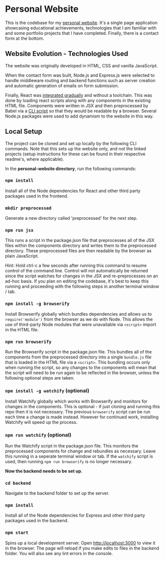 # Personal Website

This is the codebase for my [personal website](https://www.lucasoconnell.net/). It's a single page application showcasing educational achievements, technologies that I am familiar with and some portfolio projects that I have completed. Finally, there is a contact form at the bottom.


## Website Evolution - Technologies Used

The website was originally developed in HTML, CSS and vanilla JavaScript.

When the contact form was built, Node.js and Express.js were selected to handle middleware routing and backend functions such as server creation and automatic generation of emails on form submission.

Finally, React was [integrated gradually](https://reactjs.org/docs/add-react-to-a-website.html) and without a toolchain. This was done by loading react scripts along with any components in the existing HTML file. Components were written in JSX and then preprocessed by Babel via a [CLI script](https://github.com/Isoaxe/personal-website/blob/master/package.json) so that they would be readable by a browser. Several Node.js packages were used to add dynamism to the website in this way.


## Local Setup

The project can be cloned and set up locally by the following CLI commands. Note that this sets up the website only, and not the linked projects (setup instructions for these can be found in their respective readme's, where applicable).


In the **personal-website directory**, run the following commands:

### `npm install`

Install all of the Node dependencies for React and other third party packages used in the frontend.

### `mkdir preprocessed`

Generate a new directory called 'preprocessed' for the next step.

### `npm run jsx`

This runs a script in the package.json file that preprocesses all of the JSX files within the components directory and writes them to the preprocessed directory. These preprocessed files are then readable by the browser as plain JavaScript.

Hint: Hold ctrl-c a few seconds after running this command to resume control of the command line. Control will not automatically be returned since the script watches for changes in the JSX and re-preprocesses on an ad-hoc basis. If you plan on editing the codebase, it's best to keep this running and proceeding with the following steps in another terminal window / tab.

### `npm install -g browserify`

Install Browserify globally which bundles dependencies and allows us to `require('module')` from the browser as we do with Node. This allows the use of third-party Node modules that were unavailable via `<script>` import in the HTML file.

### `npm run browserify`

Run the Browserify script in the package.json file. This bundles all of the components from the preprocessed directory into a single `bundle.js` file that is loaded in the HTML file via a `<script>`. This bundling occurs only when running the script, so any changes to the components will mean that the script will need to be run again to be reflected in the browser, unless the following optional steps are taken.

### `npm install -g watchify` (optional)

Install Watchify globally which works with Browserify and monitors for changes in the components. This is optional - if just cloning and running this repo then it is not necessary. The previous `browserify` script can be run each time a change is made instead. However for continued work, installing Watchify will speed up the process.

### `npm run watchify` (optional)

Run the Watchify script in the package.json file. This monitors the preprocessed components for change and rebundles as necessary. Leave this running in a seperate terminal window or tab. If the `watchify` script is used, then running `npm run browserify` is no longer necessary.


**Now the backend needs to be set up.**

### `cd backend`

Navigate to the backend folder to set up the server.

### `npm install`

Install all of the Node dependencies for Express and other third party packages used in the backend.

### `npm start`

Spins up a local development server. Open [http://localhost:3000](http://localhost:3000) to view it in the browser. The page will reload if you make edits to files in the backend folder. You will also see any lint errors in the console.
